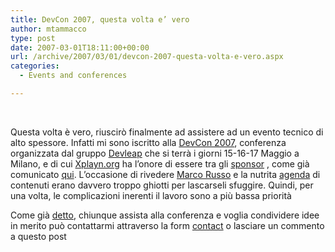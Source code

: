 ```yaml
---
title: DevCon 2007, questa volta e’ vero
author: mtammacco
type: post
date: 2007-03-01T18:11:00+00:00
url: /archive/2007/03/01/devcon-2007-questa-volta-e-vero.aspx
categories:
  - Events and conferences

---
```

&nbsp;

Questa volta è vero, riuscirò finalmente ad assistere ad un evento tecnico di alto spessore. Infatti mi sono iscritto alla <a title="" href="http://devcon2007.devleap.com/" target="" name="" rel="noopener">DevCon 2007</a>, conferenza organizzata dal gruppo <a title="" href="http://www.devleap.com/" target="" name="" rel="noopener">Devleap</a> che si terrà i giorni 15-16-17 Maggio a Milano, e di cui <a title="" href="http://www.xplayn.org/" target="" name="" rel="noopener">Xplayn.org</a> ha l&#8217;onore di essere tra gli <a title="" href="http://devcon.devleap.com/sponsor.aspx" target="" name="" rel="noopener">sponsor</a> , come già comunicato <a title="" href="/cs/blogs/maurizio/archive/2007/02/07/98.aspx" target="" name="" rel="noopener">qui</a>. L&#8217;occasione di rivedere <a title="" href="http://blogs.devleap.com/marco/default.aspx" target="" name="" rel="noopener">Marco Russo</a> e la nutrita <a title="" href="http://devcon.devleap.com/agenda.aspx" target="" name="" rel="noopener">agenda</a> di contenuti erano davvero troppo ghiotti per lascarseli sfuggire. Quindi, per una volta, le complicazioni inerenti il lavoro sono a più bassa priorità

Come già <a title="" href="/cs/blogs/maurizio/archive/2007/02/07/98.aspx" target="" name="" rel="noopener">detto</a>, chiunque assista alla conferenza e voglia condividere idee in merito può contattarmi attraverso la form <a title="" href="/cs/blogs/maurizio/contact.aspx" target="" name="" rel="noopener">contact</a> o lasciare un commento a questo post